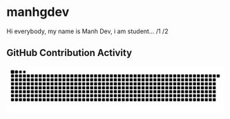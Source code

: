 # manhgdev
Hi everybody, my name is Manh Dev, i am student...
/1
/2
## GitHub Contribution Activity

<picture>
  <source media="(prefers-color-scheme: dark)" srcset="https://raw.githubusercontent.com/manhgdev/manhgdev/output/github-snake-dark.svg" />
  <source media="(prefers-color-scheme: light)" srcset="https://raw.githubusercontent.com/manhgdev/manhgdev/output/github-snake.svg" />
  <img alt="GitHub Snake" src="https://raw.githubusercontent.com/manhgdev/manhgdev/output/github-snake.svg" />
</picture>
